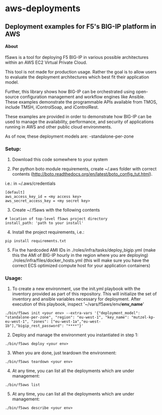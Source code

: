 # aws-deployments
## Deployment examples for F5's BIG-IP platform in AWS

#### About

f5aws is a tool for deploying F5 BIG-IP in various possible architectures within an AWS EC2 Virtual Private Cloud.

This tool is not made for production usage. Rather the goal is to allow users to evaluate the deployment architectures which best fit their application model.

Further, this library shows how BIG-IP can be orchestrated using open-source configuration management and workflow engines like Ansible.  These examples demonstrate the programmable APIs available from TMOS, include TMSH, iControlSoap, and iControlRest.

These examples are provided in order to demonstrate how BIG-IP can be used to manage the availability, performance, and security of applications running in AWS and other public cloud environments.


As of now, these deployment models are:
-standalone-per-zone


### Setup:
1) Download this code somewhere to your system

2) Per python boto module requirements, create ~/.aws folder with correct contents
(http://boto.readthedocs.org/en/latest/boto_config_tut.html).

i.e.: in ~/.aws/credentials

```
[default]
aws_access_key_id = <my access key>
aws_secret_access_key = <my secret key>
```


3) Create ~/.f5aws with the following contents

```
# location of top-level f5aws project directory
install_path: 'path to your install'
```

4) Install the project requirements, i.e.:


```pip install requirements.txt```

5) Fix the hardcoded AMI IDs in 
./roles/infra/tasks/deploy_bigip.yml (make this the AMI of BIG-IP hourly in the region where you are deploying)
./roles/infra/files/docker_hosts.yml (this will make sure you have the correct ECS optimized compute host for your application containers)


### Usage:

1) To create a new environment, use the init.yml playbook with the inventory provided as part of this repository. 
This will initialize the set of inventory and ansible variables necessary for deployment. After execution of this playbook, inspect '~/vars/f5aws/env/<b>env_name</b>'
 
 ```./bin/f5aws init <your env> --extra-vars '{"deployment_model": "standalone-per-zone", "region": "eu-west-1", "key_name": "mutzel-kp-eu-west-1", "zones": ["eu-west-1a","eu-west-1b"],"bigip_rest_password": "****"}'```

2) Deploy and manage the environment you instantiated in step 1: 

```./bin/f5aws deploy <your env>```

3) When you are done, just teardown the environment:

```./bin/f5aws teardown <your env>```

4) At any time, you can list all the deployments which are under management:

```./bin/f5aws list```

5) At any time, you can list all the deployments which are under management:

```./bin/f5aws describe <your env>```
